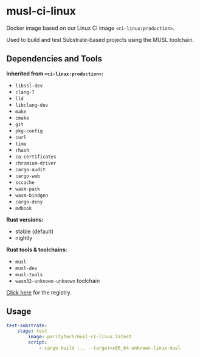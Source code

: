 # musl-ci-linux

Docker image based on our Linux CI image `<ci-linux:production>`.

Used to build and test Substrate-based projects using the MUSL toolchain.

## Dependencies and Tools

**Inherited from `<ci-linux:production>`:**

- `libssl-dev`
- `clang-7`
- `lld`
- `libclang-dev`
- `make`
- `cmake`
- `git`
- `pkg-config`
- `curl`
- `time`
- `rhash`
- `ca-certificates`
- `chromium-driver`
- `cargo-audit`
- `cargo-web`
- `sccache`
- `wasm-pack`
- `wasm-bindgen`
- `cargo-deny`
- `mdbook`

**Rust versions:**

- stable (default)
- nightly

**Rust tools & toolchains:**

- `musl`
- `musl-dev`
- `musl-tools`
- `wasm32-unknown-unknown` toolchain

[Click here](https://hub.docker.com/repository/docker/paritytech/musl-ci-linux) for the registry.

## Usage

```yaml
test-substrate:
    stage: test
        image: paritytech/musl-ci-linux:latest
        script:
            - cargo build ... --target=x86_64-unknown-linux-musl
```
